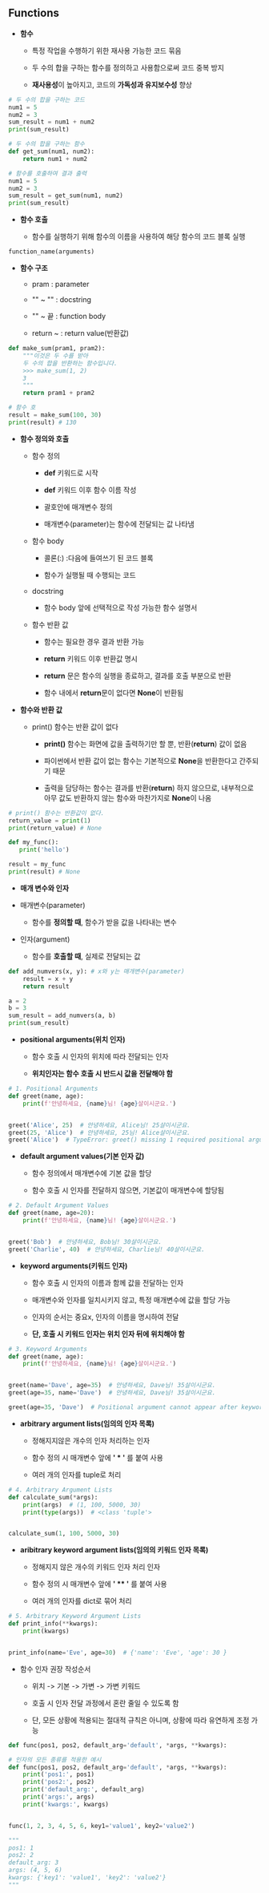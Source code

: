 ## Functions

- **함수**
  
  - 특정 작업을 수행하기 위한 재사용 가능한 코드 묶음
  
  - 두 수의 합을 구하는 함수를 정의하고 사용함으로써 코드 중복 방지
  
  - **재사용성**이 높아지고, 코드의 **가독성과 유지보수성** 향상

```python
# 두 수의 합을 구하는 코드
num1 = 5
num2 = 3
sum_result = num1 + num2
print(sum_result)
```

```python
# 두 수의 합을 구하는 함수
def get_sum(num1, num2):
    return num1 + num2

# 함수를 호출하여 결과 출력
num1 = 5
num2 = 3
sum_result = get_sum(num1, num2)
print(sum_result)
```

- **함수 호출**
  
  - 함수를 실행하기 위해 함수의 이름을 사용하여 해당 함수의 코드 블록 실행

```python
function_name(arguments)
```

- **함수 구조**
  
  - pram : parameter
  
  - "" ~ "" : docstring
  
  - "" ~ 끝 : function body
  
  - return ~ : return value(반환값)

```python
def make_sum(pram1, pram2):
    """이것은 두 수를 받아
    두 수의 합을 반환하는 함수입니다.
    >>> make_sum(1, 2)
    3
    """
    return pram1 + pram2 

# 함수 호
result = make_sum(100, 30)
print(result) # 130
```

- **함수 정의와 호출**
  
  - 함수 정의
    
    - **def** 키워드로 시작
    
    - **def** 키워드 이후 함수 이름 작성
    
    - 괄호안에 매개변수 정의
    
    - 매개변수(parameter)는 함수에 전달되는 값 나타냄
  
  - 함수 body
    
    - 콜론(:) :다음에 들여쓰기 된 코드 블록
    
    - 함수가 실행될 때 수행되는 코드
  
  - docstring
    
    - 함수 body 앞에 선택적으로 작성 가능한 함수 설명서
  
  - 함수 반환 값
    
    - 함수는 필요한 경우 결과 반환 가능
    
    - **return** 키워드 이후 반환값 명시
    
    - **return** 문은 함수의 실행을 종료하고, 결과를 호출 부분으로 반환
    
    - 함수 내에서 **return**문이 없다면 **None**이 반환됨

- **함수와 반환 값**
  
  - print() 함수는 반환 값이 없다
    
    - **print()** 함수는 화면에 값을 출력하기만 할 뿐, 반환(**return**) 값이 없음
    
    - 파이썬에서 반환 값이 없는 함수는 기본적으로 **None**을 반환한다고 간주되기 때문
    
    - 출력을 담당하는 함수는 결과를 반환(**return**) 하지 않으므로, 내부적으로 아무 값도 반환하지 않는 함수와 마찬가지로 **None**이 나옴

```python
# print() 함수는 반환값이 없다.
return_value = print(1)
print(return_value) # None
```

```python
def my_func():
   print('hello')

result = my_func
print(result) # None
```

-  **매개 변수와 인자**
  
  - 매개변수(parameter)
    
    - 함수를 **정의할 때**, 함수가 받을 값을 나타내는 변수
  
  - 인자(argument)
    
    - 함수를 **호출할 때**, 실제로 전달되는 값

```python
def add_numvers(x, y): # x와 y는 매개변수(parameter)
    result = x + y
    return result

a = 2
b = 3
sum_result = add_numvers(a, b)
print(sum_result)
```

- **positional arguments(위치 인자)**
  
  - 함수 호출 시 인자의 위치에 따라 전달되는 인자
  
  - **위치인자는 함수 호출 시 반드시 값을 전달해야 함**

```python
# 1. Positional Arguments
def greet(name, age):
    print(f'안녕하세요, {name}님! {age}살이시군요.')


greet('Alice', 25)  # 안녕하세요, Alice님! 25살이시군요.
greet(25, 'Alice')  # 안녕하세요, 25님! Alice살이시군요.
greet('Alice')  # TypeError: greet() missing 1 required positional argument: 'age'
```

- **default argument values(기본 인자 값)**
  
  - 함수 정의에서 매개변수에 기본 값을 할당
  
  - 함수 호출 시 인자를 전달하지 않으면, 기본값이 매개변수에 할당됨

```python
# 2. Default Argument Values
def greet(name, age=20):
    print(f'안녕하세요, {name}님! {age}살이시군요.')


greet('Bob')  # 안녕하세요, Bob님! 30살이시군요.
greet('Charlie', 40)  # 안녕하세요, Charlie님! 40살이시군요.
```

- **keyword arguments(키워드 인자)**
  
  - 함수 호출 시 인자의 이름과 함께 값을 전달하는 인자
  
  - 매개변수와 인자를 일치시키지 않고, 특정 매개변수에 값을 할당 가능
  
  - 인자의 순서는 중요x, 인자의 이름을 명시하여 전달
  
  - **단, 호출 시 키워드 인자는 위치 인자 뒤에 위치해야 함**

```python
# 3. Keyword Arguments
def greet(name, age):
    print(f'안녕하세요, {name}님! {age}살이시군요.')


greet(name='Dave', age=35)  # 안녕하세요, Dave님! 35살이시군요.
greet(age=35, name='Dave')  # 안녕하세요, Dave님! 35살이시군요.
```

```python
greet(age=35, 'Dave')  # Positional argument cannot appear after keyword arguments
```

- **arbitrary argument lists(임의의 인자 목록)**
  
  - 정해지지않은 개수의 인자 처리하는 인자
  
  - 함수 정의 시 매개변수 앞에 **' * '** 를 붙여 사용
  
  - 여러 개의 인자를 tuple로 처리

```python
# 4. Arbitrary Argument Lists
def calculate_sum(*args):
    print(args)  # (1, 100, 5000, 30)
    print(type(args))  # <class 'tuple'>


calculate_sum(1, 100, 5000, 30)
```

- **aribitrary keyword argument lists(임의의 키워드 인자 목록)**
  
  - 정해지지 않은 개수의 키워드 인자 처리 인자
  
  - 함수 정의 시 매개변수 앞에 **' ** '** 를 붙여 사용
  
  - 여러 개의 인자를 dict로 묶어 처리 

```python
# 5. Arbitrary Keyword Argument Lists
def print_info(**kwargs):
    print(kwargs)


print_info(name='Eve', age=30)  # {'name': 'Eve', 'age': 30 }
```

- 함수 인자 권장 작성순서
  
  - 위치 -> 기본 -> 가변 -> 가변 키워드
  
  - 호출 시 인자 전달 과정에서 혼란 줄일 수 있도록 함
  
  - 단, 모든 상황에 적용되는 절대적 규칙은 아니며, 상황에 따라 유연하게 조정 가능

```python
def func(pos1, pos2, default_arg='default', *args, **kwargs):
```

```python
# 인자의 모든 종류를 적용한 예시
def func(pos1, pos2, default_arg='default', *args, **kwargs):
    print('pos1:', pos1)
    print('pos2:', pos2)
    print('default_arg:', default_arg)
    print('args:', args)
    print('kwargs:', kwargs)


func(1, 2, 3, 4, 5, 6, key1='value1', key2='value2')
```

```python
"""
pos1: 1
pos2: 2
default_arg: 3
args: (4, 5, 6)
kwargs: {'key1': 'value1', 'key2': 'value2'}
"""
```


